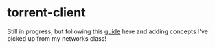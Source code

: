 # torrent-client

Still in progress, but following this [guide](https://blog.jse.li/posts/torrent/) here and adding concepts I've picked up from my networks class!
